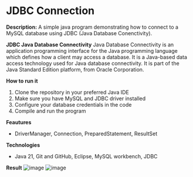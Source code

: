 # JDBC Connection

**Description:** A simple java program demonstrating how to connect 
to a MySQL database using JDBC (Java Database Conenctivity).

**JDBC Java Database Connectivity**
Java Database Connectivity is an application programming interface for the Java programming language 
which defines how a client may access a database. It is a Java-based data access technology used for 
Java database connectivity. It is part of the Java Standard Edition platform, from Oracle Corporation.

**How to run it**
1. Clone the repository in your preferred Java IDE
2. Make sure you have MySQL and JDBC driver installed
3. Configure your database credentials in the code
4. Compile and run the program

**Feautures**
- DriverManager, Connection, PreparedStatement, ResultSet

**Technologies**
- Java 21, Git and GitHub, Eclipse, MySQL workbench, JDBC


**Result**
![image](https://github.com/user-attachments/assets/c94da7ba-adf2-48b7-b983-569ea6537b04)
![image](https://github.com/user-attachments/assets/daed7f54-ec15-4db4-bbf7-0358b31fa589)
